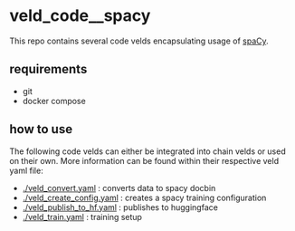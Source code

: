 # veld_code__spacy

This repo contains several code velds encapsulating usage of [spaCy](https://spacy.io/).

## requirements

- git
- docker compose

## how to use

The following code velds can either be integrated into chain velds or used on their own. More
information can be found within their respective veld yaml file:

- [./veld_convert.yaml](./veld_convert.yaml) : converts data to spacy docbin 
- [./veld_create_config.yaml](./veld_create_config.yaml) : creates a spacy training configuration
- [./veld_publish_to_hf.yaml](./veld_publish_to_hf.yaml) : publishes to huggingface
- [./veld_train.yaml](./veld_train.yaml) : training setup

